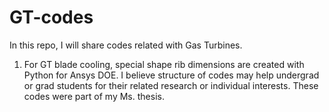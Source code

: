 # GT-codes

In this repo, I will share codes related with Gas Turbines.

1. For GT blade cooling, special shape rib dimensions are created with Python for Ansys DOE. I believe structure of codes may help undergrad or grad students for their related research or individual interests. These codes were part of my Ms. thesis.
